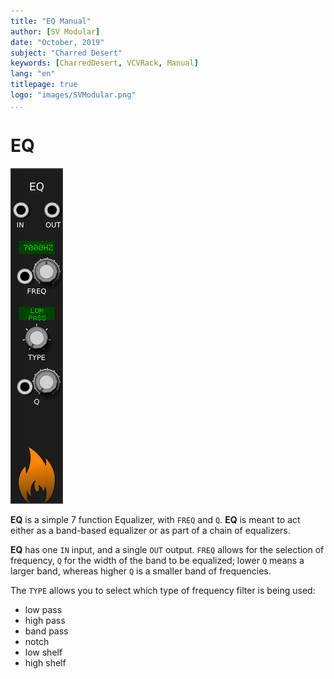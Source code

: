 ```yaml
---
title: "EQ Manual"
author: [SV Modular]
date: "October, 2019"
subject: "Charred Desert"
keywords: [CharredDesert, VCVRack, Manual]
lang: "en"
titlepage: true
logo: "images/SVModular.png"
...
```


# EQ

![EQ Image](images/Eq.png "EQ")


**EQ** is a simple 7 function Equalizer, with `FREQ` and `Q`.  **EQ** is meant
to act either as a band-based equalizer or as part of a chain of equalizers.

**EQ** has one `IN` input, and a single `OUT` output.  `FREQ` allows for the
selection of frequency, `Q` for the width of the band to be equalized; lower `Q`
means a larger band, whereas higher `Q` is a smaller band of frequencies.

The `TYPE` allows you to select which type of frequency filter is being used:

* low pass
* high pass
* band pass
* notch
* low shelf
* high shelf
